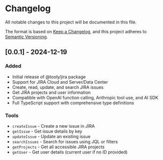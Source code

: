 # Changelog

All notable changes to this project will be documented in this file.

The format is based on [Keep a Changelog](https://keepachangelog.com/en/1.0.0/),
and this project adheres to [Semantic Versioning](https://semver.org/spec/v2.0.0.html).

## [0.0.1] - 2024-12-19

### Added

- Initial release of @tooly/jira package
- Support for JIRA Cloud and Server/Data Center
- Create, read, update, and search JIRA issues
- Get JIRA projects and user information
- Compatible with OpenAI function calling, Anthropic tool use, and AI SDK
- Full TypeScript support with comprehensive type definitions

### Tools

- `createIssue` - Create a new issue in JIRA
- `getIssue` - Get issue details by key
- `updateIssue` - Update an existing issue
- `searchIssues` - Search for issues using JQL or filters
- `getProjects` - Get all accessible JIRA projects
- `getUser` - Get user details (current user if no ID provided)
